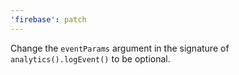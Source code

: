 ```yaml
---
'firebase': patch
---
```


Change the `eventParams` argument in the signature of `analytics().logEvent()` to be optional.
